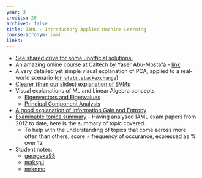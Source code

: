 ```yaml
---
year: 3
credits: 20
archived: false
title: IAML - Introductory Applied Machine Learning
course-acronym: iaml
links:
---
```


- <u>See shared drive for some unofficial solutions.</u>
- An amazing online course at Caltech by Yaser Abu-Mostafa - [link](http://work.caltech.edu/previous.html)
- A very detailed yet simple visual explanation of PCA, applied to a real-world scenario ([on `stats.stackexchange`](https://stats.stackexchange.com/a/140579))
- [Clearer (than our slides) explanation of SVMs](https://people.cs.pitt.edu/~milos/courses/cs2750-Spring03/lectures/class11.pdf)
- Visual explanations of ML and Linear Algebra concepts
  - [Eigenvectors and Eigenvalues](http://setosa.io/ev/eigenvectors-and-eigenvalues/)
  - [Principal Component Analysis](http://setosa.io/ev/principal-component-analysis/)
 - [A good explanation of Information Gain and Entropy](https://victorzhou.com/blog/information-gain/)
- [Examinable topics summary](/resources/IAML.jpg) -  Having analysed IAML exam papers from 2012 to date, here is the summary of topic covered.
  - To help with the understanding of topics that come across more often than others, score = frequency of occurance, expressed as % over 12
- Student notes:
  - [georgeka98](https://github.com/georgeka98/iaml_notes)
  - [makspll](https://github.com/makspll/University-Notes/blob/master/Years/Year3/Semester1/IAML/main.pdf)
  - [mrknmc](https://github.com/mrknmc/edi-notes/blob/master/ug3/iaml/iaml.pdf)
 
